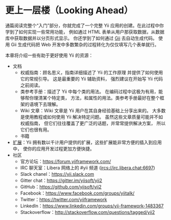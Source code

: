 更上一层楼（Looking Ahead）
========================

通篇阅读完整个“入门”部分，你就完成了一个完整 Yii 应用的创建。在此过程中你学到了如何实现一些常用功能，
例如通过 HTML 表单从用户那获取数据，从数据库中获取数据并以分页形式显示。
你还学到了如何通过 [Gii](tool-gii.md) 去自动生成代码。
使用 Gii 生成代码把 Web 开发中多数繁杂的过程转化为仅仅填写几个表单就行。

本章将介绍一些有助于更好使用 Yii 的资源：

* 文档
    - 权威指南：顾名思义，指南详细描述了 Yii 的工作原理
      并提供了如何使用它的常规引导。
      这是最重要的 Yii 辅助资料，
      强烈建议在开始写 Yii 代码之前阅读。
    - 类参考手册：描述了 Yii 中每个类的用法。
      在编码过程中这极为有用，能够帮你理清某个特定类，
      方法，和属性的用法。类参考手册最好在整个框架的语境下去理解。
    - Wiki 文章：Wiki 文章是 Yii 用户在其自身经验基础上分享出来的。
      大多数是使用教程或如何使用 Yii 解决特定问题。
      虽然这些文章质量可能并不如权威指南，
      但它们往往覆盖了更广泛的话题，并常常提供解决方案，
      所以它们也很有用。
    - 书籍
* [扩展](https://www.yiiframework.com/extensions/)：Yii 拥有数以千计用户提供的扩展，这些扩展能非常方便的插入到应用中，
  使你的应用开发过程更加方便快捷。
* 社区
    - 官方论坛：<https://forum.yiiframework.com/>
    - IRC 聊天室：Libera 网络上的 #yii 频道 (<ircs://irc.libera.chat:6697>)
    - Slack chanel：<https://yii.slack.com>
    - Gitter chat：<https://gitter.im/yiisoft/yii2>
    - GitHub：<https://github.com/yiisoft/yii2>
    - Facebook：<https://www.facebook.com/groups/yiitalk/>
    - Twitter：<https://twitter.com/yiiframework>
    - LinkedIn：<https://www.linkedin.com/groups/yii-framework-1483367>
    - Stackoverflow：<http://stackoverflow.com/questions/tagged/yii2>
